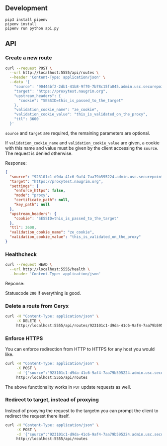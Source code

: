 ## Development

```
pip3 install pipenv
pipenv install
pipenv run python api.py
```


## API

### Create a new route

```bash
curl --request POST \
  --url http://localhost:5555/api/routes \
  --header 'Content-Type: application/json' \
  --data '{
    "source": "90444bf2-2db1-41b8-9f70-7b78c15fa045.admin.usc.securepoint.cloud",
    "target": "https://proxytest.naugrim.org",
    "upstream_headers": {
      "cookie": "SESSID=this_is_passed_to_the_target"
    },
    "validation_cookie_name": "ze_cookie",
    "validation_cookie_value": "this_is_validated_on_the_proxy",
    "ttl": 3600
  }'
```
`source` and `target` are required, the remaining parameters are optional.

If `validation_cookie_name` and `validation_cookie_value` are given, a cookie with this name and value must be given by the client accessing the `source`.
The request is denied otherwise.

Response:

```json
{
  "source": "923101c1-d9da-41c6-9af4-7aa79b595224.admin.usc.securepoint.cloud",
  "target": "https://proxytest.naugrim.org",
  "settings": {
    "enforce_https": false,
    "mode": "proxy",
    "certificate_path": null,
    "key_path": null
  },
  "upstream_headers": {
    "cookie": "SESSID=this_is_passed_to_the_target"
  },
  "ttl": 3600,
  "validation_cookie_name": "ze_cookie",
  "validation_cookie_value": "this_is_validated_on_the_proxy"
}
```

### Healthcheck

```bash
curl --request HEAD \
  --url http://localhost:5555/health \
  --header 'Content-Type: application/json'
```

Reponse:

Statuscode `200` if everything is good.

### Delete a route from Ceryx

```bash
curl -H "Content-Type: application/json" \
     -X DELETE \
     http://localhost:5555/api/routes/923101c1-d9da-41c6-9af4-7aa79b595224.admin.usc.securepoint.cloud
```

### Enforce HTTPS

You can enforce redirection from HTTP to HTTPS for any host you would like.

```bash
curl -H "Content-Type: application/json" \
     -X POST \
     -d '{"source":"923101c1-d9da-41c6-9af4-7aa79b595224.admin.usc.securepoint.cloud","target":"https://proxytest.naugrim.org", "settings": {"enforce_https": true}}' \
     http://localhost:5555/api/routes
```

The above functionality works in `PUT` update requests as well.

### Redirect to target, instead of proxying

Instead of proxying the request to the targetm you can prompt the client to redirect the request there itself.

```bash
curl -H "Content-Type: application/json" \
     -X POST \
     -d '{"source":"923101c1-d9da-41c6-9af4-7aa79b595224.admin.usc.securepoint.cloud","target":"https://proxytest.naugrim.org", "settings": {"mode": "redirect"}}' \
     http://localhost:5555/api/routes
```